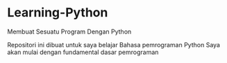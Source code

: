 # Learning-Python
Membuat Sesuatu Program Dengan Python

Repositori ini dibuat untuk saya belajar Bahasa pemrograman Python
Saya akan mulai dengan fundamental dasar pemrograman
